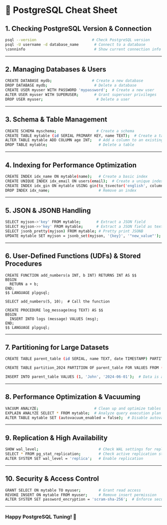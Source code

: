 # 🐘 PostgreSQL Cheat Sheet

## **1. Checking PostgreSQL Version & Connection**
```sh
psql --version                         # Check PostgreSQL version
psql -U username -d database_name       # Connect to a database
\conninfo                               # Show current connection info
```

---

## **2. Managing Databases & Users**
```sh
CREATE DATABASE mydb;                  # Create a new database
DROP DATABASE mydb;                     # Delete a database
CREATE USER myuser WITH PASSWORD 'mypassword';  # Create a new user
ALTER USER myuser WITH SUPERUSER;       # Grant superuser privileges
DROP USER myuser;                        # Delete a user
```

---

## **3. Schema & Table Management**
```sh
CREATE SCHEMA myschema;                  # Create a schema
CREATE TABLE mytable (id SERIAL PRIMARY KEY, name TEXT);  # Create a table
ALTER TABLE mytable ADD COLUMN age INT;   # Add a column to an existing table
DROP TABLE mytable;                       # Delete a table
```

---

## **4. Indexing for Performance Optimization**
```sh
CREATE INDEX idx_name ON mytable(name);   # Create a basic index
CREATE UNIQUE INDEX idx_email ON users(email);  # Create a unique index
CREATE INDEX idx_gin ON mytable USING gin(to_tsvector('english', column));  # Full-text search index
DROP INDEX idx_name;                      # Remove an index
```

---

## **5. JSON & JSONB Handling**
```sh
SELECT myjson->'key' FROM mytable;       # Extract a JSON field
SELECT myjson->>'key' FROM mytable;      # Extract a JSON field as text
SELECT jsonb_pretty(myjson) FROM mytable; # Pretty print JSONB
UPDATE mytable SET myjson = jsonb_set(myjson, '{key}', '"new_value"');  # Modify JSON field
```

---

## **6. User-Defined Functions (UDFs) & Stored Procedures**
```plpgsql
CREATE FUNCTION add_numbers(a INT, b INT) RETURNS INT AS $$
BEGIN
  RETURN a + b;
END;
$$ LANGUAGE plpgsql;

SELECT add_numbers(5, 10);  # Call the function

CREATE PROCEDURE log_message(msg TEXT) AS $$
BEGIN
  INSERT INTO logs (message) VALUES (msg);
END;
$$ LANGUAGE plpgsql;
```

---

## **7. Partitioning for Large Datasets**
```sh
CREATE TABLE parent_table (id SERIAL, name TEXT, date TIMESTAMP) PARTITION BY RANGE (date);

CREATE TABLE partition_2024 PARTITION OF parent_table FOR VALUES FROM ('2024-01-01') TO ('2024-12-31');

INSERT INTO parent_table VALUES (1, 'John', '2024-06-01');  # Data is automatically routed
```

---

## **8. Performance Optimization & Vacuuming**
```sh
VACUUM ANALYZE;                         # Clean up and optimize tables
EXPLAIN ANALYZE SELECT * FROM mytable;  # Analyze query execution plan
ALTER TABLE mytable SET (autovacuum_enabled = false);  # Disable autovacuum on a table
```

---

## **9. Replication & High Availability**
```sh
SHOW wal_level;                           # Check WAL settings for replication
SELECT * FROM pg_stat_replication;        # Check active replication status
ALTER SYSTEM SET wal_level = 'replica';   # Enable replication
```

---

## **10. Security & Access Control**
```sh
GRANT SELECT ON mytable TO myuser;        # Grant read access
REVOKE INSERT ON mytable FROM myuser;     # Remove insert permission
ALTER SYSTEM SET password_encryption = 'scram-sha-256';  # Enforce secure password encryption
```

---

### **Happy PostgreSQL Tuning! 🚀**
